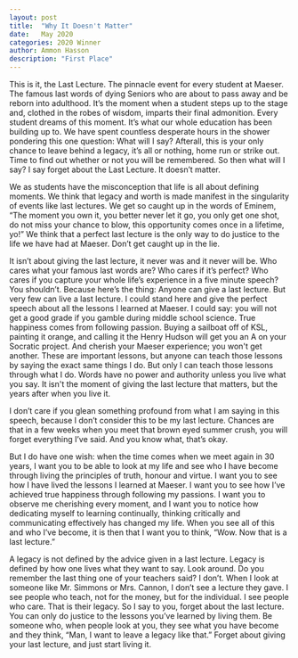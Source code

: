 ```yaml
---
layout: post
title:  "Why It Doesn't Matter"
date:   May 2020
categories: 2020 Winner
author: Ammon Hasson
description: "First Place"
---
```

This is it, the Last Lecture. The pinnacle event for every student at Maeser. The famous last words of dying Seniors who are about
to pass away and be reborn into adulthood. It’s the moment when a student steps up to the stage and, clothed in the robes of wisdom,
imparts their final admonition. Every student dreams of this moment. It’s what our whole education has been building up to. We have
spent countless desperate hours in the shower pondering this one question: What will I say? Afterall, this is your only chance to
leave behind a legacy, it’s all or nothing, home run or strike out. Time to find out whether or not you will be remembered. So
then what will I say? I say forget about the Last Lecture. It doesn’t matter.

We as students have the misconception that life is all about defining moments. We think that legacy and worth is made manifest in
the singularity of events like last lectures. We get so caught up in the words of Eminem, “The moment you own it, you better never
let it go, you only get one shot, do not miss your chance to blow, this opportunity comes once in a lifetime, yo!” We think that a
perfect last lecture is the only way to do justice to the life we have had at Maeser. Don’t get caught up in the lie.

It isn’t about giving the last lecture, it never was and it never will be. Who cares what your famous last words are? Who cares if
it’s perfect? Who cares if you capture your whole life’s experience in a five minute speech? You shouldn’t. Because here’s the thing:
Anyone can give a last lecture. But very few can live a last lecture. I could stand here and give the perfect speech about all the
lessons I learned at Maeser. I could say: you will not get a good grade if you gamble during middle school science. True happiness
comes from following passion. Buying a sailboat off of KSL, painting it orange, and calling it the Henry Hudson will get you an A
on your Socratic project. And cherish your Maeser experience; you won't get another. These are important lessons, but anyone can
teach those lessons by saying the exact same things I do. But only I can teach those lessons through what I do. Words have no power
and authority unless you live what you say. It isn't the moment of giving the last lecture that matters, but the years after when
you live it.

I don’t care if you glean something profound from what I am saying in this speech, because I don’t consider this to be my last lecture.
Chances are that in a few weeks when you meet that brown eyed summer crush, you will forget everything I’ve said. And you know what, that’s okay.

But I do have one wish: when the time comes when we meet again in 30 years, I want you to be able to look at my life and see who I have
become through living the principles of truth, honour and virtue. I want you to see how I have lived the lessons I learned at Maeser.
I want you to see how I’ve achieved true happiness through following my passions. I want you to observe me cherishing every moment,
and I want you to notice how dedicating myself to learning continually, thinking critically and communicating effectively has changed
my life. When you see all of this and who I’ve become, it is then that I want you to think, “Wow. Now that is a last lecture.”

A legacy is not defined by the advice given in a last lecture. Legacy is defined by how one lives what they want to say. Look around.
Do you remember the last thing one of your teachers said? I don’t. When I look at someone like Mr. Simmons or Mrs. Cannon, I don’t see
a lecture they gave. I see people who teach, not for the money, but for the individual. I see people who care. That is their legacy.
So I say to you, forget about the last lecture. You can only do justice to the lessons you’ve learned by living them. Be someone who,
when people look at you, they see what you have become and they think, “Man, I want to leave a legacy like that.” Forget about giving
your last lecture, and just start living it.
